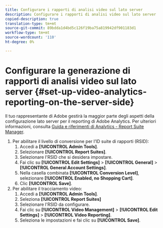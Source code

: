 ```yaml
---
title: Configurare i rapporti di analisi video sul lato server
description: Configurare i rapporti di analisi video sul lato server
copied-description: true
translation-type: tm+mt
source-git-commit: 89bdda1d4bd5c126f19ba75a819942df901183d1
workflow-type: tm+mt
source-wordcount: '110'
ht-degree: 0%

---
```



# Configurare la generazione di rapporti di analisi video sul lato server {#set-up-video-analytics-reporting-on-the-server-side}

Il tuo rappresentante di Adobe gestirà la maggior parte degli aspetti della configurazione lato server per il reporting di Adobe Analytics. Per ulteriori informazioni, consulta [Guida e riferimenti di Analytics - Report Suite Manager](https://microsite.omniture.com/t2/help/en_US/reference/#Report_Suite_Manager).
1. Per abilitare il livello di conversione per l’ID suite di rapporti (RSID):
   1. Accedi a **[!UICONTROL Admin Tools]**.
   1. Selezionare **[!UICONTROL Report Suites]**.
   1. Selezionare l&#39;RSID che si desidera impostare.
   1. Fai clic su **[!UICONTROL Edit Settings]** > **[!UICONTROL General]** > **[!UICONTROL General Account Settings]**.
   1. Nella casella combinata **[!UICONTROL Conversion Level]**, selezionare **[!UICONTROL Enabled, no Shopping Cart]**.
   1. Clic **[!UICONTROL Save]**.
1. Per abilitare il tracciamento video:
   1. Accedi a **[!UICONTROL Admin Tools]**.
   1. Seleziona **[!UICONTROL Report Suites]**
   1. Selezionare l&#39;RSID da configurare.
   1. Fai clic su **[!UICONTROL Video Management]** > **[!UICONTROL Edit Settings]** > **[!UICONTROL Video Reporting]**.
   1. Seleziona le impostazioni e fai clic su **[!UICONTROL Save]**.